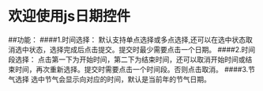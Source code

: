 # 欢迎使用js日期控件

##功能：
####1.时间选择：
 默认支持单点选择或多点选择,还可以在选中状态取消选中状态，选择完成后点击提交。提交时最少需要点击一个日期。
####2.时间段选择：
 点击第一下为开始时间，第二下为结束时间，还可以取消开始时间或结束时间，再次重新选择。提交时需要点击一个时间段。否则点击取消。
####3.节气选择
 选中节气会显示向对应的时间，默认是当前年的节气日期。

 

